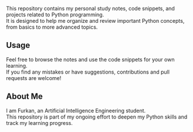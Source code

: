 
This repository contains my personal study notes, code snippets, and projects related to Python programming.  
It is designed to help me organize and review important Python concepts, from basics to more advanced topics.


## Usage

Feel free to browse the notes and use the code snippets for your own learning.  
If you find any mistakes or have suggestions, contributions and pull requests are welcome!


## About Me

I am Furkan, an Artificial Intelligence Engineering student.  
This repository is part of my ongoing effort to deepen my Python skills and track my learning progress.
